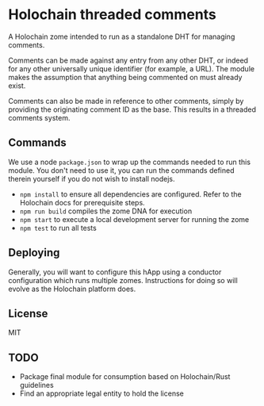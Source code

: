 # Holochain threaded comments

A Holochain zome intended to run as a standalone DHT for managing comments.

Comments can be made against any entry from any other DHT, or indeed for any other universally unique identifier (for example, a URL). The module makes the assumption that anything being commented on must already exist.

Comments can also be made in reference to other comments, simply by providing the originating comment ID as the base. This results in a threaded comments system.


## Commands

We use a node `package.json` to wrap up the commands needed to run this module. You don't need to use it, you can run the commands defined therein yourself if you do not wish to install nodejs.

- `npm install` to ensure all dependencies are configured. Refer to the Holochain docs for prerequisite steps.
- `npm run build` compiles the zome DNA for execution
- `npm start` to execute a local development server for running the zome
- `npm test` to run all tests


## Deploying

Generally, you will want to configure this hApp using a conductor configuration which runs multiple zomes. Instructions for doing so will evolve as the Holochain platform does.


## License

MIT


## TODO

- Package final module for consumption based on Holochain/Rust guidelines
- Find an appropriate legal entity to hold the license

